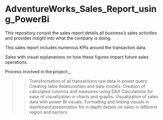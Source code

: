 # AdventureWorks_Sales_Report_using_PowerBi

This repository consist the sales report details all business’s sales activities and provides insight into what the company is doing. 

This sales report includes numerous KPIs around the transaction data.

Sales with visual explanations on how these figures impact future sales operations.


Process involved in the project:_
>> Transformation of all transactions  raw data in power query.
>> Creating table Relationships and data models.
>> Creation of calculated columns and measures using DAX Calculations for ease of visualization in charts and graphs.
>> Visualization of sales data with power BI visuals.
>> Formatting and linking visuals in dashboard presentation for in depth details on sales in different region and sectors. 
